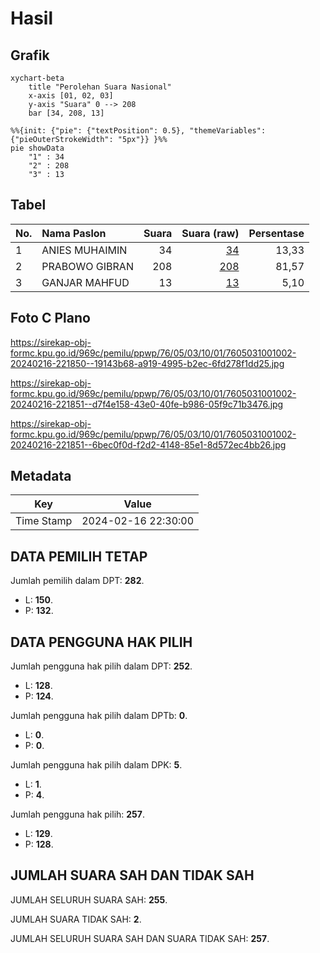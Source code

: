 # Hasil

## Grafik

```mermaid
xychart-beta
    title "Perolehan Suara Nasional"
    x-axis [01, 02, 03]
    y-axis "Suara" 0 --> 208
    bar [34, 208, 13]
```

```mermaid
%%{init: {"pie": {"textPosition": 0.5}, "themeVariables": {"pieOuterStrokeWidth": "5px"}} }%%
pie showData
    "1" : 34
    "2" : 208
    "3" : 13
```

## Tabel

| No. | Nama Paslon    | Suara | Suara (raw) | Persentase |
|:--- |:-------------- | -----:| -----------:| ----------:|
| 1   | ANIES MUHAIMIN | 34    | [34][p-1]   | 13,33      |
| 2   | PRABOWO GIBRAN | 208   | [208][p-2]  | 81,57      |
| 3   | GANJAR MAHFUD  | 13    | [13][p-3]   | 5,10       |


[p-1]: https://github.com/gigit-pemilu/pemilu-2024/blob/main/pilpres/hitung-suara/sub/76-sulawesi-barat/sub/05-majene/sub/03-sendana/sub/1001-mosso/sub/002-tps/sub/paslon-1.txt
[p-2]: https://github.com/gigit-pemilu/pemilu-2024/blob/main/pilpres/hitung-suara/sub/76-sulawesi-barat/sub/05-majene/sub/03-sendana/sub/1001-mosso/sub/002-tps/sub/paslon-2.txt
[p-3]: https://github.com/gigit-pemilu/pemilu-2024/blob/main/pilpres/hitung-suara/sub/76-sulawesi-barat/sub/05-majene/sub/03-sendana/sub/1001-mosso/sub/002-tps/sub/paslon-3.txt

## Foto C Plano

https://sirekap-obj-formc.kpu.go.id/969c/pemilu/ppwp/76/05/03/10/01/7605031001002-20240216-221850--19143b68-a919-4995-b2ec-6fd278f1dd25.jpg

https://sirekap-obj-formc.kpu.go.id/969c/pemilu/ppwp/76/05/03/10/01/7605031001002-20240216-221851--d7f4e158-43e0-40fe-b986-05f9c71b3476.jpg

https://sirekap-obj-formc.kpu.go.id/969c/pemilu/ppwp/76/05/03/10/01/7605031001002-20240216-221851--6bec0f0d-f2d2-4148-85e1-8d572ec4bb26.jpg


## Metadata

| Key        | Value               |
| ---------- | ------------------- |
| Time Stamp | 2024-02-16 22:30:00 |


## DATA PEMILIH TETAP

Jumlah pemilih dalam DPT: **282**.
 * L: **150**.
 * P: **132**.

## DATA PENGGUNA HAK PILIH

Jumlah pengguna hak pilih dalam DPT: **252**.
 * L: **128**.
 * P: **124**.

Jumlah pengguna hak pilih dalam DPTb: **0**.
 * L: **0**.
 * P: **0**.

Jumlah pengguna hak pilih dalam DPK: **5**.
 * L: **1**.
 * P: **4**.

Jumlah pengguna hak pilih: **257**.
 * L: **129**.
 * P: **128**.

## JUMLAH SUARA SAH DAN TIDAK SAH

JUMLAH SELURUH SUARA SAH: **255**.

JUMLAH SUARA TIDAK SAH: **2**.

JUMLAH SELURUH SUARA SAH DAN SUARA TIDAK SAH: **257**.


